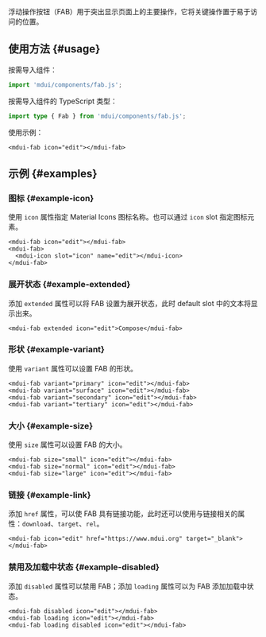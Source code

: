 浮动操作按钮（FAB）用于突出显示页面上的主要操作，它将关键操作置于易于访问的位置。

## 使用方法 {#usage}

按需导入组件：

```js
import 'mdui/components/fab.js';
```

按需导入组件的 TypeScript 类型：

```ts
import type { Fab } from 'mdui/components/fab.js';
```

使用示例：

```html,example,playgroundId=262
<mdui-fab icon="edit"></mdui-fab>
```

## 示例 {#examples}

### 图标 {#example-icon}

使用 `icon` 属性指定 Material Icons 图标名称。也可以通过 `icon` slot 指定图标元素。

```html,example,expandable,playgroundId=263
<mdui-fab icon="edit"></mdui-fab>
<mdui-fab>
  <mdui-icon slot="icon" name="edit"></mdui-icon>
</mdui-fab>
```

### 展开状态 {#example-extended}

添加 `extended` 属性可以将 FAB 设置为展开状态，此时 default slot 中的文本将显示出来。

```html,example,expandable,playgroundId=264
<mdui-fab extended icon="edit">Compose</mdui-fab>
```

### 形状 {#example-variant}

使用 `variant` 属性可以设置 FAB 的形状。

```html,example,expandable,playgroundId=265
<mdui-fab variant="primary" icon="edit"></mdui-fab>
<mdui-fab variant="surface" icon="edit"></mdui-fab>
<mdui-fab variant="secondary" icon="edit"></mdui-fab>
<mdui-fab variant="tertiary" icon="edit"></mdui-fab>
```

### 大小 {#example-size}

使用 `size` 属性可以设置 FAB 的大小。

```html,example,expandable,playgroundId=266
<mdui-fab size="small" icon="edit"></mdui-fab>
<mdui-fab size="normal" icon="edit"></mdui-fab>
<mdui-fab size="large" icon="edit"></mdui-fab>
```

### 链接 {#example-link}

添加 `href` 属性，可以使 FAB 具有链接功能，此时还可以使用与链接相关的属性：`download`、`target`、`rel`。

```html,example,expandable,playgroundId=267
<mdui-fab icon="edit" href="https://www.mdui.org" target="_blank"></mdui-fab>
```

### 禁用及加载中状态 {#example-disabled}

添加 `disabled` 属性可以禁用 FAB；添加 `loading` 属性可以为 FAB 添加加载中状态。

```html,example,expandable,playgroundId=268
<mdui-fab disabled icon="edit"></mdui-fab>
<mdui-fab loading icon="edit"></mdui-fab>
<mdui-fab loading disabled icon="edit"></mdui-fab>
```
